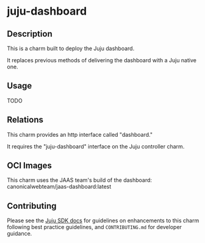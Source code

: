 # juju-dashboard

## Description

This is a charm built to deploy the Juju dashboard.

It replaces previous methods of delivering the dashboard with a Juju
native one.

## Usage

TODO

## Relations

This charm provides an http interface called "dashboard."

It requires the "juju-dashboard" interface on the Juju controller charm.

## OCI Images

This charm uses the JAAS team's build of the dashboard: canonicalwebteam/jaas-dashboard:latest

## Contributing

Please see the [Juju SDK docs](https://juju.is/docs/sdk) for guidelines
on enhancements to this charm following best practice guidelines, and
`CONTRIBUTING.md` for developer guidance.
